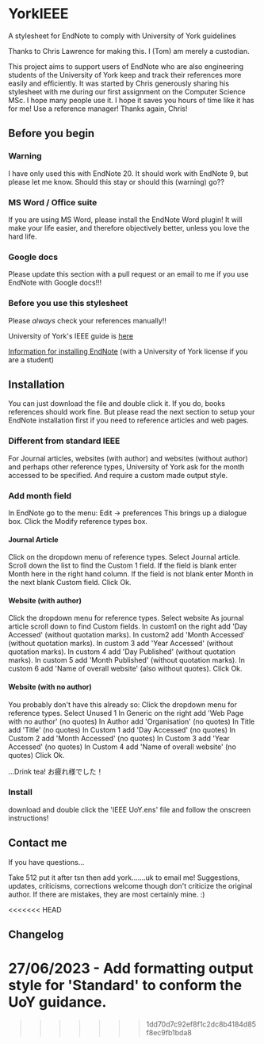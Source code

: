 # YorkIEEE
A stylesheet for EndNote to comply with University of York guidelines

Thanks to Chris Lawrence for making this. I (Tom) am merely a custodian.

This project aims to support users of EndNote who are also engineering students of 
the University of York keep and track their references more easily and efficiently.
It was started by Chris generously sharing his stylesheet with me during our
first assignment on the Computer Science MSc. I hope many people use it. I hope
it saves you hours of time like it has for me! Use a reference manager! Thanks again, Chris!

## Before you begin

### Warning

I have only used this with EndNote 20. It should work with EndNote 9, but please
let me know. Should this stay or should this (warning) go??

### MS Word / Office suite

If you are using MS Word, please install the EndNote Word plugin! It will 
make your life easier, and therefore objectively better, unless you love the hard life.

### Google docs

Please update this section with a pull request or an email to me 
if you use EndNote with Google docs!!! 

### Before you use this stylesheet

Please *always* check your references manually!! 

University of York's IEEE guide is
[here](https://subjectguides.york.ac.uk/referencing-style-guides/ieee)

[Information for installing EndNote](https://www.york.ac.uk/it-services/software/a-z/endnote/#tab-1) 
(with a University of York license if you are a student)

## Installation

You can just download the file and double click it. If you do, books references should work 
fine. But please read the next section to setup your EndNote installation first if you need 
to reference articles and web pages.

### Different from standard IEEE

For Journal articles, websites (with author) and websites (without author) 
and perhaps other reference types, University of York ask for the month 
accessed to be specified. And require a custom made output style.

### Add month field

In EndNote go to the menu: Edit -> preferences
This brings up a dialogue box.
Click the Modify reference types box.

#### Journal Article

Click on the dropdown menu of reference types.
Select Journal article.
Scroll down the list to find the Custom 1 field.
If the field is blank enter Month here in the right hand column.
If the field is not blank enter Month in the next blank Custom field.
Click Ok.

#### Website (with author)

Click the dropdown menu for reference types.
Select website
As journal article scroll down to find Custom fields.
In custom1 on the right add 'Day Accessed' (without quotation marks).
In custom2 add 'Month Accessed' (without quotation marks).
In custom 3 add 'Year Accessed' (without quotation marks).
In custom 4 add 'Day Published' (without quotation marks).
In custom 5 add 'Month Published' (without quotation marks).
In custom 6 add 'Name of overall website' (also without quotes).
Click Ok.

#### Website (with no author)

You probably don't have this already so:
Click the dropdown menu for reference types.
Select Unused 1
In Generic on the right add 'Web Page with no author' (no quotes)
In Author add 'Organisation' (no quotes)
In Title add 'Title'  (no quotes)
In Custom 1 add 'Day Accessed' (no quotes)
In Custom 2 add 'Month Accessed' (no quotes)
In Custom 3 add 'Year Accessed' (no quotes)
In Custom 4 add 'Name of overall website' (no quotes)
Click Ok. 

...Drink tea! お疲れ様でした！

### Install

download and double click the 'IEEE UoY.ens' file and follow the onscreen instructions!

## Contact me

If you have questions...

Take 512 put it after tsn then add  york.......uk to email me! Suggestions, 
updates, criticisms, corrections welcome though don't criticize the original author.
If there are mistakes, they are most certainly mine. :)

<<<<<<< HEAD
## Changelog

27/06/2023 - Add formatting output style for 'Standard' to conform the UoY guidance.
=======
>>>>>>> 1dd70d7c92ef8f1c2dc8b4184d85f8ec9fb1bda8
